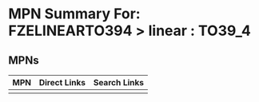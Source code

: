 



# MPN Summary For: FZELINEARTO394 > linear : TO39_4

## MPNs
  

|MPN|Direct Links|Search Links|
| :--- | :--- | :--- |
||||
